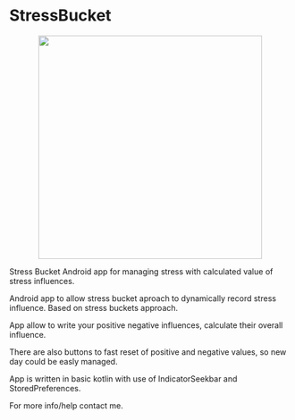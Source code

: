 # StressBucket

<p align="center"><img src="https://lh3.googleusercontent.com/VQFsnxpDQeSu-IeQ9qXhCHG5MCE2QOboBaSQjHaZyuvxACTZKlGB3zShS3Mrc_LvJ_mklzApAeeBZ8FcYjg3I6PchdlrW9cCb6uYTLZSdM18jQnUZam54M_LvkgkyDqsbGaS-KJaCp61NWFGLeH1yfW0Tfh4M_OXgw5TnFOV6DEY2HU1nBENKJSsDoqMetoTrWoftF9FYWBKV90uk_FtJWRHY8W1MBnmiz-izemH-HR-aEYWVzo_tj1Ai3RanvVzHd04y24LBJ2gZnPlig9TP88ZhgKseG9Lb769wzGTW4HFftbraBhstEwMM9jHiJaqsHN20HmUgJd6KXBhILE6FsKx8bmnjKI197OEgBIvDdXh3WKtT2q-IrwJItS48zPCaDWW8DvGn_9GFR-gBfTBUE9YtJ3L4VSTIabZrUc-fLX3FsdhV3wZryOOTiaPNvK5lLRcNGfKrSCAif2I7BhJyHzUKzNdWeVt522cBQqEaJkFqWb0rdE4POPfuOVIe4wYtMaIWNrzcpH0uzNPQ3GMaW4QGzQVsg1BaFQk4xMqoWSSR1LalSUPSG_4WiJnWnKN_NitvVxI7LINZqE_JTH-6jPferWERJOr3vlg6FVtV2NidklxfUKXFhoMxIyTIQeSp0Se7xDKUFULyiNqXcpLAuj3oP96wfQoJwpOrAv21iVMz0VUMIs33eScbqChF5V2fQgs5dC3jHTFYBX8oglwIr37ZjR8YNw8QYfmJpwmFeTaecRv=w537-h954-no" style="width: 400px"></p>

Stress Bucket Android app for managing stress with calculated value of stress influences.

Android app to allow stress bucket aproach to dynamically record stress influence. Based on stress buckets approach.

App allow to write your positive negative influences, calculate their overall influence.

There are also buttons to fast reset of positive and negative values, so new day could be easly managed.

App is written in basic kotlin with use of IndicatorSeekbar and StoredPreferences.

For more info/help contact me.
